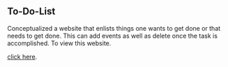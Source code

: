 ## To-Do-List

Conceptualized a website that enlists things  one wants to get done or that needs to get done. This can add events as well as delete once the task is accomplished.
To view this website.

[click here](https://ritikaranjan151.github.io/To-Do-List/).
